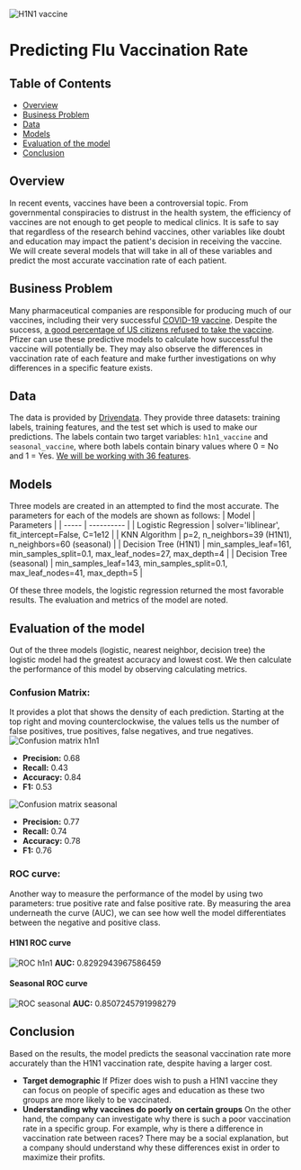 ![H1N1 vaccine](https://github.com/Jko0425/phase-3-project/blob/main/Images/h1n1%20vaccine.webp)
# Predicting Flu Vaccination Rate
## Table of Contents
* [Overview](https://github.com/Jko0425/phase-3-project/blob/main/README.md#overview)
* [Business Problem](https://github.com/Jko0425/phase-3-project/blob/main/README.md#business-problem)
* [Data](https://github.com/Jko0425/phase-3-project/blob/main/README.md#data)
* [Models](https://github.com/Jko0425/phase-3-project/blob/main/README.md#models)
* [Evaluation of the model](https://github.com/Jko0425/phase-3-project/blob/main/README.md#evaluation-of-the-model)
* [Conclusion](https://github.com/Jko0425/phase-3-project/blob/main/README.md#conclusion)

## Overview
In recent events, vaccines have been a controversial topic. From governmental conspiracies to distrust in the health system, the efficiency of vaccines are not enough to get people to medical clinics. It is safe to say that regardless of the research behind vaccines, other variables like doubt and education may impact the patient's decision in receiving the vaccine. We will create several models that will take in all of these variables and predict the most accurate vaccination rate of each patient.

## Business Problem
Many pharmaceutical companies are responsible for producing much of our vaccines, including their very successful [COVID-19 vaccine](https://www.fiercepharma.com/pharma/pfizer-to-exceed-100b-revenue-2022-thanks-to-covid-19-drug-and-vaccine-analyst). Despite the success, [a good percentage of US citizens refused to take the vaccine](https://usafacts.org/visualizations/covid-vaccine-tracker-states). Pfizer can use these predictive models to calculate how successful the vaccine will potentially be. They may also observe the differences in vaccination rate of each feature and make further investigations on why differences in a specific feature exists.

## Data
The data is provided by [Drivendata](https://www.drivendata.org/competitions/66/flu-shot-learning/page/210/). They provide three datasets: training labels, training features, and the test set which is used to make our predictions. The labels contain two target variables: `h1n1_vaccine` and `seasonal_vaccine`, where both labels contain binary values where 0 = No and 1 = Yes. [We will be working with 36 features](https://www.drivendata.org/competitions/66/flu-shot-learning/page/211/#sub_values).

## Models
Three models are created in an attempted to find the most accurate. The parameters for each of the models are shown as follows:
| Model | Parameters |
| ----- | ---------- |
| Logistic Regression | solver='liblinear', fit_intercept=False, C=1e12 |
| KNN Algorithm | p=2, n_neighbors=39 (H1N1), n_neighbors=60 (seasonal) |
| Decision Tree (H1N1) | min_samples_leaf=161, min_samples_split=0.1, max_leaf_nodes=27, max_depth=4 |
| Decision Tree (seasonal) | min_samples_leaf=143, min_samples_split=0.1, max_leaf_nodes=41, max_depth=5 |

Of these three models, the logistic regression returned the most favorable results. The evaluation and metrics of the model are noted.

## Evaluation of the model
Out of the three models (logistic, nearest neighbor, decision tree) the logistic model had the greatest accuracy and lowest cost. We then calculate the performance of this model by observing calculating metrics. 
### Confusion Matrix:
It provides a plot that shows the density of each prediction. Starting at the top right and moving counterclockwise, the values tells us the number of false positives, true positives, false negatives, and true negatives.
![Confusion matrix h1n1](https://github.com/Jko0425/phase-3-project/blob/main/Images/Confusion%20matrix%20h1n1.png)

* __Precision:__ 0.68
* __Recall:__ 0.43
* __Accuracy:__ 0.84
* __F1:__ 0.53

![Confusion matrix seasonal](https://github.com/Jko0425/phase-3-project/blob/main/Images/Confusion%20matrix%20seasonal.png)

* __Precision:__ 0.77
* __Recall:__ 0.74
* __Accuracy:__ 0.78
* __F1:__ 0.76
### ROC curve:
Another way to measure the performance of the model by using two parameters: true positive rate and false positive rate. By measuring the area underneath the curve (AUC), we can see how well the model differentiates between the negative and positive class.
#### H1N1 ROC curve
![ROC h1n1](https://github.com/Jko0425/phase-3-project/blob/main/Images/ROC%20h1n1.png)
__AUC:__ 0.8292943967586459
#### Seasonal ROC curve
![ROC seasonal](https://github.com/Jko0425/phase-3-project/blob/main/Images/ROC%20seasonal.png)
__AUC:__ 0.8507245791998279

## Conclusion
Based on the results, the model predicts the seasonal vaccination rate more accurately than the H1N1 vaccination rate, despite having a larger cost.
* __Target demographic__ If Pfizer does wish to push a H1N1 vaccine they can focus on people of specific ages and education as these two groups are more likely to be vaccinated.
* __Understanding why vaccines do poorly on certain groups__ On the other hand, the company can investigate why there is such a poor vaccination rate in a specific group. For example, why is there a difference in vaccination rate between races? There may be a social explanation, but a company should understand why these differences exist in order to maximize their profits.
